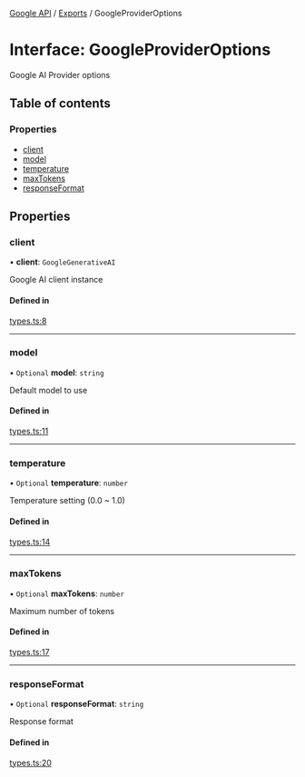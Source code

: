 <!-- 
 ⚠️  AUTO-GENERATED FILE - DO NOT EDIT MANUALLY
 This file is automatically generated by scripts/docs-generator.js
 To make changes, edit the source TypeScript files or update the generator script
-->

[Google API](../../) / [Exports](../modules) / GoogleProviderOptions

# Interface: GoogleProviderOptions

Google AI Provider options

## Table of contents

### Properties

- [client](GoogleProviderOptions#client)
- [model](GoogleProviderOptions#model)
- [temperature](GoogleProviderOptions#temperature)
- [maxTokens](GoogleProviderOptions#maxtokens)
- [responseFormat](GoogleProviderOptions#responseformat)

## Properties

### client

• **client**: `GoogleGenerativeAI`

Google AI client instance

#### Defined in

[types.ts:8](https://github.com/woojubb/robota/blob/2c1c4aef16a84934e441dd6579d5850ff27457e2/packages/google/src/types.ts#L8)

___

### model

• `Optional` **model**: `string`

Default model to use

#### Defined in

[types.ts:11](https://github.com/woojubb/robota/blob/2c1c4aef16a84934e441dd6579d5850ff27457e2/packages/google/src/types.ts#L11)

___

### temperature

• `Optional` **temperature**: `number`

Temperature setting (0.0 ~ 1.0)

#### Defined in

[types.ts:14](https://github.com/woojubb/robota/blob/2c1c4aef16a84934e441dd6579d5850ff27457e2/packages/google/src/types.ts#L14)

___

### maxTokens

• `Optional` **maxTokens**: `number`

Maximum number of tokens

#### Defined in

[types.ts:17](https://github.com/woojubb/robota/blob/2c1c4aef16a84934e441dd6579d5850ff27457e2/packages/google/src/types.ts#L17)

___

### responseFormat

• `Optional` **responseFormat**: `string`

Response format

#### Defined in

[types.ts:20](https://github.com/woojubb/robota/blob/2c1c4aef16a84934e441dd6579d5850ff27457e2/packages/google/src/types.ts#L20)
